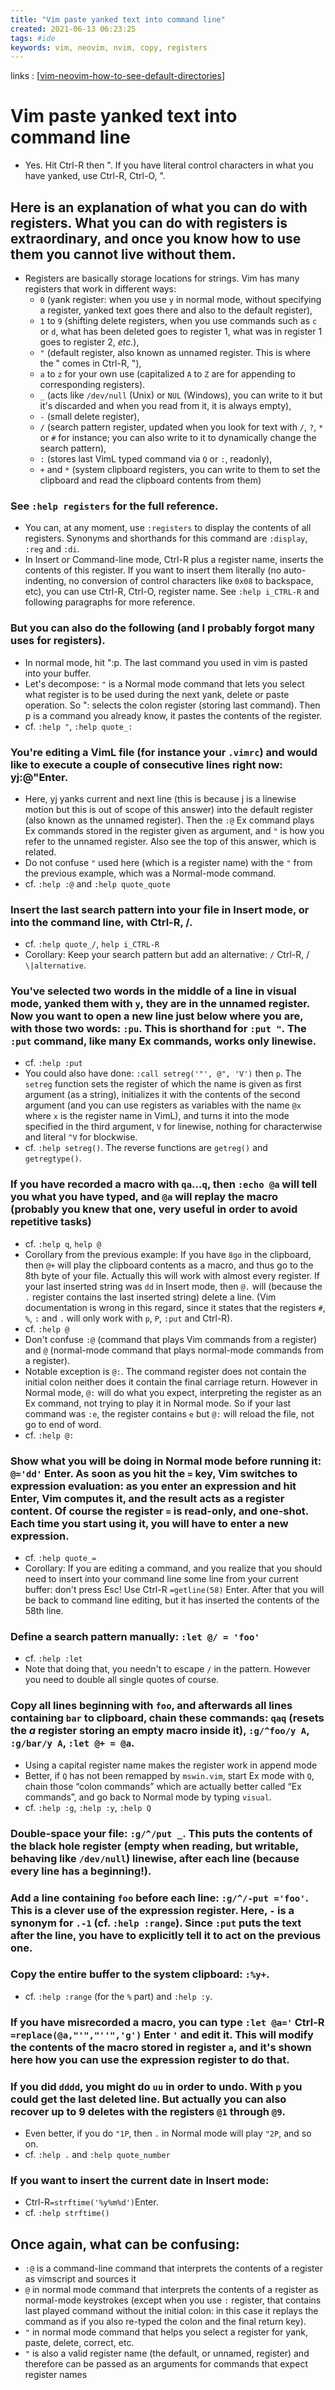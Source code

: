 ```yaml
---
title: "Vim paste yanked text into command line"
created: 2021-06-13 06:23:25
tags: #ide
keywords: vim, neovim, nvim, copy, registers
---
```


links
: [[vim-neovim-how-to-see-default-directories]]

# Vim paste yanked text into command line

- Yes. Hit Ctrl-R then ". If you have literal control characters in what you have yanked, use Ctrl-R, Ctrl-O, ".

## Here is an explanation of what you can do with registers. What you can do with registers is extraordinary, and once you know how to use them you cannot live without them.

- Registers are basically storage locations for strings. Vim has many registers that work in different ways:
    - `0` (yank register: when you use `y` in normal mode, without specifying a register, yanked text goes there and also to the default register),
    - `1` to `9` (shifting delete registers, when you use commands such as `c` or `d`, what has been deleted goes to register 1, what was in register 1 goes to register 2, *etc.*),
    - `"` (default register, also known as unnamed register. This is where the " comes in Ctrl-R, "),
    - `a` to `z` for your own use (capitalized `A` to `Z` are for appending to corresponding registers).
    - `_` (acts like `/dev/null` (Unix) or `NUL` (Windows), you can write to it but it's discarded and when you read from it, it is always empty),
    - `-` (small delete register),
    - `/` (search pattern register, updated when you look for text with `/`, `?`, `*` or `#` for instance; you can also write to it to dynamically change the search pattern),
    - `:` (stores last VimL typed command via `Q` or `:`, readonly),
    - `+` and `*` (system clipboard registers, you can write to them to set the clipboard and read the clipboard contents from them)

### See `:help registers` for the full reference.

- You can, at any moment, use `:registers` to display the contents of all registers. Synonyms and shorthands for this command are `:display`, `:reg` and `:di`.
- In Insert or Command-line mode, Ctrl-R plus a register name, inserts the contents of this register. If you want to insert them literally (no auto-indenting, no conversion of control characters like `0x08` to backspace, etc), you can use Ctrl-R, Ctrl-O, register name. See `:help i_CTRL-R` and following paragraphs for more reference.

### But you can also do the following (and I probably forgot many uses for registers).

- In normal mode, hit ":p. The last command you used in vim is pasted into your buffer.
- Let's decompose: `"` is a Normal mode command that lets you select what register is to be used during the next yank, delete or paste operation. So ": selects the colon register (storing last command). Then p is a command you already know, it pastes the contents of the register.
- cf. `:help "`, `:help quote_:`

### You're editing a VimL file (for instance your `.vimrc`) and would like to execute a couple of consecutive lines right now: yj:@"Enter.
 - Here, yj yanks current and next line (this is because j is a linewise motion but this is out of scope of this answer) into the default register (also known as the unnamed register). Then the `:@` Ex command plays Ex commands stored in the register given as argument, and `"` is how you refer to the unnamed register. Also see the top of this answer, which is related.
- Do not confuse `"` used here (which is a register name) with the `"` from the previous example, which was a Normal-mode command.
- cf. `:help :@` and `:help quote_quote`

### Insert the last search pattern into your file in Insert mode, or into the command line, with Ctrl-R, /.

- cf. `:help quote_/`, `help i_CTRL-R`
- Corollary: Keep your search pattern but add an alternative: `/` Ctrl-R, / `\|alternative`.

### You've selected two words in the middle of a line in visual mode, yanked them with `y`, they are in the unnamed register. Now you want to open a new line just below where you are, with those two words: `:pu`. This is shorthand for `:put "`. The `:put` command, like many Ex commands, works only linewise.

- cf. `:help :put`
- You could also have done: `:call setreg('"', @", 'V')` then `p`. The `setreg` function sets the register of which the name is given as first argument (as a string), initializes it with the contents of the second argument (and you can use registers as variables with the name `@x` where `x` is the register name in VimL), and turns it into the mode specified in the third argument, `V` for linewise, nothing for characterwise and literal `^V` for blockwise.
- cf. `:help setreg()`. The reverse functions are `getreg()` and `getregtype()`.

### If you have recorded a macro with `qa`...`q`, then `:echo @a` will tell you what you have typed, and `@a` will replay the macro (probably you knew that one, very useful in order to avoid repetitive tasks)

- cf. `:help q`, `help @`
- Corollary from the previous example: If you have `8go` in the clipboard, then `@+` will play the clipboard contents as a macro, and thus go to the 8th byte of your file. Actually this will work with almost every register. If your last inserted string was `dd` in Insert mode, then `@.` will (because the `.` register contains the last inserted string) delete a line. (Vim documentation is wrong in this regard, since it states that the registers `#`, `%`, `:` and `.` will only work with `p`, `P`, `:put` and Ctrl-R).  
- cf. `:help @`  
- Don't confuse `:@` (command that plays Vim commands from a register) and `@` (normal-mode command that plays normal-mode commands from a register).  
- Notable exception is `@:`. The command register does not contain the initial colon neither does it contain the final carriage return. However in Normal mode, `@:` will do what you expect, interpreting the register as an Ex command, not trying to play it in Normal mode. So if your last command was `:e`, the register contains `e` but `@:` will reload the file, not go to end of word.  
- cf. `:help @:`

### Show what you will be doing in Normal mode before running it: `@='dd'` Enter. As soon as you hit the `=` key, Vim switches to expression evaluation: as you enter an expression and hit Enter, Vim computes it, and the result acts as a register content. Of course the register `=` is read-only, and one-shot. Each time you start using it, you will have to enter a new expression.

- cf. `:help quote_=`  
- Corollary: If you are editing a command, and you realize that you should need to insert into your command line some line from your current buffer: don't press Esc! Use Ctrl-R `=getline(58)` Enter. After that you will be back to command line editing, but it has inserted the contents of the 58th line.

### Define a search pattern manually: `:let @/ = 'foo'`

- cf. `:help :let`  
- Note that doing that, you needn't to escape `/` in the pattern. However you need to double all single quotes of course.

### Copy all lines beginning with `foo`, and afterwards all lines containing `bar` to clipboard, chain these commands: `qaq` (resets the *a* register storing an empty macro inside it), `:g/^foo/y A`, `:g/bar/y A`, `:let @+ = @a`.

- Using a capital register name makes the register work in append mode  
- Better, if `Q` has not been remapped by `mswin.vim`, start Ex mode with `Q`, chain those “colon commands” which are actually better called “Ex commands”, and go back to Normal mode by typing `visual`.  
- cf. `:help :g`, `:help :y`, `:help Q`

### Double-space your file: `:g/^/put _`. This puts the contents of the black hole register (empty when reading, but writable, behaving like `/dev/null`) linewise, after each line (because every line has a beginning!).

### Add a line containing `foo` before each line: `:g/^/-put ='foo'`. This is a clever use of the expression register. Here, `-` is a synonym for `.-1` (cf. `:help :range`). Since `:put` puts the text after the line, you have to explicitly tell it to act on the previous one.

### Copy the entire buffer to the system clipboard: `:%y+`.

- cf. `:help :range` (for the `%` part) and `:help :y`.

### If you have misrecorded a macro, you can type `:let @a='` Ctrl-R `=replace(@a,"'","''",'g')` Enter `'` and edit it. This will modify the contents of the macro stored in register `a`, and it's shown here how you can use the expression register to do that.

### If you did `dddd`, you might do `uu` in order to undo. With `p` you could get the last deleted line. But actually you can also recover up to 9 deletes with the registers `@1` through `@9`.

- Even better, if you do `"1P`, then `.` in Normal mode will play `"2P`, and so on.
- cf. `:help .` and `:help quote_number`

### If you want to insert the current date in Insert mode:

- Ctrl-R`=strftime('%y%m%d')`Enter.  
- cf. `:help strftime()`

## Once again, what can be confusing:

- `:@` is a command-line command that interprets the contents of a register as vimscript and sources it
- `@` in normal mode command that interprets the contents of a register as normal-mode keystrokes (except when you use `:` register, that contains last played command without the initial colon: in this case it replays the command as if you also re-typed the colon and the final return key).
- `"` in normal mode command that helps you select a register for yank, paste, delete, correct, etc.
- `"` is also a valid register name (the default, or unnamed, register) and therefore can be passed as an arguments for commands that expect register names

[//begin]: # "Autogenerated link references for markdown compatibility"
[vim-neovim-how-to-see-default-directories]: vim-neovim-how-to-see-default-directories.md "Vim Neovim how to see default directories"
[//end]: # "Autogenerated link references"
